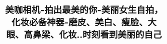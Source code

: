 ---
description: 妹子可以自己动手，丰衣足食。
layout: post
results:
- primaryGenreName: Photo & Video
  version: '1.1.8'
  artworkUrl100: http://a869.phobos.apple.com/us/r30/Purple4/v4/0b/2b/d4/0b2bd4c3-3cb5-728e-b774-8acc3269bbc0/mzl.xkesqrku.png
  trackViewUrl: https://itunes.apple.com/cn/app/mei-ka-xiang-ji-pai-chu-zui/id729548989?mt=8&uo=4
  artworkUrl60: http://a741.phobos.apple.com/us/r30/Purple/v4/ae/77/7b/ae777b27-1e76-2673-4123-8927a19177df/AppIcon57x57.png
  userRatingCountForCurrentVersion: 8
  sellerName: MINGJIE MAO
  supportedDevices:
  - iPadWifi
  - iPadMini4G
  - iPad3G
  - iPadFourthGen
  - iPodTouchThirdGen
  - iPhone5s
  - iPadThirdGen
  - iPadFourthGen4G
  - iPodTouchFifthGen
  - iPadThirdGen4G
  - iPhone-3GS
  - iPhone4
  - iPad23G
  - iPhone5c
  - iPhone5
  - iPad2Wifi
  - iPodTouchourthGen
  - iPhone4S
  - iPadMini
  genres:
  - 摄影与录像
  - 娱乐
  trackName: 美咖相机-拍出最美的你-美丽女生自拍，化妆必备神器-磨皮、美白、瘦脸、大眼、高鼻梁、化妆..时刻看到美丽的自己
  description: "美咖相机，自拍就会想用的超级智能相机！    \n▲美白、嫩肤、瘦脸--自拍美颜一步搞定;\n▲高鼻梁、大眼、亮眼..精致五官轻松调;\n▲夜店妆，明星妆，萌唇妆..一秒钟、想变就变;
    \n▲美瞳、眼影、睫毛、口红..DIY专属我的彩妆。\n主要功能 \n【超强自拍】美颜，肌肤瞬间变得光滑白皙。塑形，脸蛋变得超乎完美。自拍融合自动美颜、塑形功能，让你美照人人夸\n【照片美化】超强照片后期功能全体验。美颜、塑形，我想怎么调就怎么调\n【魅力彩妆】魅惑夜店妆，清新学生妆，气质职场妆，时尚明星妆。百变妆容，一键点击，想换就换\n
    \   美瞳、眼影、腮红、眼睫毛、眼线、口红  丰富模板，DIY出时尚个性的你\n还在等神马，快下载体验这款神器的厉害吧\n【联系我们】\n我们希望听到你最真实的声音，如果有任何意见或疑问，请到应用首页“与小咖对话“提交\n网站：www.rongcaitek.com\nQQ群：159690030\n电子邮箱：mkxj@rongcaitek.com"
  price: 0
  trackId: 729548989
  releaseDate: '2013-11-20T09:31:16Z'
  screenshotUrls:
  - http://a2.mzstatic.com/us/r30/Purple4/v4/0a/1f/93/0a1f9309-d1f1-336c-37fe-8a5392e63ddd/screen1136x1136.jpeg
  - http://a3.mzstatic.com/us/r30/Purple6/v4/b2/50/92/b25092fa-f00e-63a9-eabc-5e100e286694/screen1136x1136.jpeg
  - http://a4.mzstatic.com/us/r30/Purple/v4/fc/2d/d5/fc2dd59b-6d49-9149-5aff-17e8e5f5cf7c/screen1136x1136.jpeg
  - http://a3.mzstatic.com/us/r30/Purple4/v4/22/37/1b/22371b9b-b823-8f74-e428-bf650e329e3f/screen1136x1136.jpeg
  artistViewUrl: https://itunes.apple.com/cn/artist/mingjie-mao/id729548992?uo=4
  primaryGenreId: 6008
  userRatingCount: 18
  averageUserRatingForCurrentVersion: 5
  kind: software
  fileSizeBytes: '11239005'
  bundleId: com.rongcai.meikacamera
  releaseNotes: '1.美咖照可以直接制作QQ头像啰～

    2.新增1：1拍照模式

    3.Fix bug'
  trackContentRating: 12+
  artistName: MINGJIE MAO
  trackCensoredName: 美咖相机-拍出最美的你-美丽女生自拍，化妆必备神器-磨皮、美白、瘦脸、大眼、高鼻梁、化妆..时刻看到美丽的自己
  isGameCenterEnabled: false
  contentAdvisoryRating: 12+
  languageCodesISO2A:
  - EN
  - ZH
  averageUserRating: 5
  features: &a []
  wrapperType: software
  artworkUrl512: http://a869.phobos.apple.com/us/r30/Purple4/v4/0b/2b/d4/0b2bd4c3-3cb5-728e-b774-8acc3269bbc0/mzl.xkesqrku.png
  formattedPrice: 免费
  artistId: 729548992
  genreIds:
  - '6008'
  - '6016'
  currency: CNY
  ipadScreenshotUrls: *a
category: 摄影与录像
tags: tag1
resultCount: 1
title: 美咖相机-拍出最美的你-美丽女生自拍，化妆必备神器-磨皮、美白、瘦脸、大眼、高鼻梁、化妆..时刻看到美丽的自己

---
